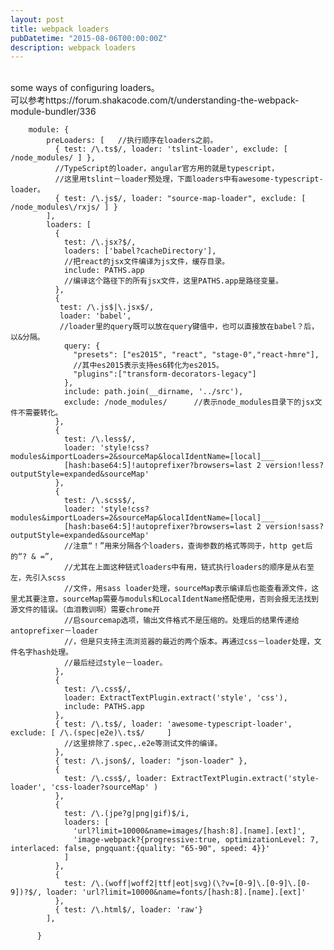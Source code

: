 ```yaml
---
layout: post
title: webpack loaders
pubDatetime: "2015-08-06T00:00:00Z"
description: webpack loaders
---
```


<br>some ways of configuring loaders。
<br>可以参考https://forum.shakacode.com/t/understanding-the-webpack-module-bundler/336

        module: {
            preLoaders: [   //执行顺序在loaders之前。
              { test: /\.ts$/, loader: 'tslint-loader', exclude: [ /node_modules/ ] },
              //TypeScript的loader，angular官方用的就是typescript，
              //这里用tslint－loader预处理，下面loaders中有awesome-typescript-loader。
              { test: /\.js$/, loader: "source-map-loader", exclude: [ /node_modules\/rxjs/ ] }
            ],
            loaders: [
              {
                test: /\.jsx?$/,
                loaders: ['babel?cacheDirectory'],
                //把react的jsx文件编译为js文件，缓存目录。
                include: PATHS.app
                //编译这个路径下的所有jsx文件，这里PATHS.app是路径变量。
              },
              {
               test: /\.js$|\.jsx$/,
               loader: 'babel',
               //loader里的query既可以放在query键值中，也可以直接放在babel？后，以&分隔。
                query: {
                  "presets": ["es2015", "react", "stage-0","react-hmre"],
                  //其中es2015表示支持es6转化为es2015。
                  "plugins":["transform-decorators-legacy"]
                },
                include: path.join(__dirname, '../src'),
                exclude: /node_modules/      //表示node_modules目录下的jsx文件不需要转化。
              },
              {
                test: /\.less$/,
                loader: 'style!css?modules&importLoaders=2&sourceMap&localIdentName=[local]___
                [hash:base64:5]!autoprefixer?browsers=last 2 version!less?outputStyle=expanded&sourceMap'
              },
              {
                test: /\.scss$/,
                loader: 'style!css?modules&importLoaders=2&sourceMap&localIdentName=[local]___
                [hash:base64:5]!autoprefixer?browsers=last 2 version!sass?outputStyle=expanded&sourceMap'
                //注意“！”用来分隔各个loaders，查询参数的格式等同于，http get后的“? & =”,
                //尤其在上面这种链式loaders中有用，链式执行loaders的顺序是从右至左，先引入scss
                //文件，用sass loader处理，sourceMap表示编译后也能查看源文件，这里尤其要注意，sourceMap需要与moduls和LocalIdentName搭配使用，否则会报无法找到源文件的错误。（血泪教训啊）需要chrome开
                //启sourcemap选项，输出文件格式不是压缩的。处理后的结果传递给antoprefixer－loader
                //，但是只支持主流浏览器的最近的两个版本。再通过css－loader处理，文件名字hash处理。
                //最后经过style－loader。
              },
              {
                test: /\.css$/,
                loader: ExtractTextPlugin.extract('style', 'css'),
                include: PATHS.app
              },
              { test: /\.ts$/, loader: 'awesome-typescript-loader', exclude: [ /\.(spec|e2e)\.ts$/     ]
                //这里排除了.spec,.e2e等测试文件的编译。
              },
              { test: /\.json$/, loader: "json-loader" },
              {
                test: /\.css$/, loader: ExtractTextPlugin.extract('style-loader', 'css-loader?sourceMap' )
              },
              {
                test: /\.(jpe?g|png|gif)$/i,
                loaders: [
                  'url?limit=10000&name=images/[hash:8].[name].[ext]',
                  'image-webpack?{progressive:true, optimizationLevel: 7, interlaced: false, pngquant:{quality: "65-90", speed: 4}}'
                ]
              },
              {
                test: /\.(woff|woff2|ttf|eot|svg)(\?v=[0-9]\.[0-9]\.[0-9])?$/, loader: 'url?limit=10000&name=fonts/[hash:8].[name].[ext]'
              },
              { test: /\.html$/, loader: 'raw'}
            ],

          }
